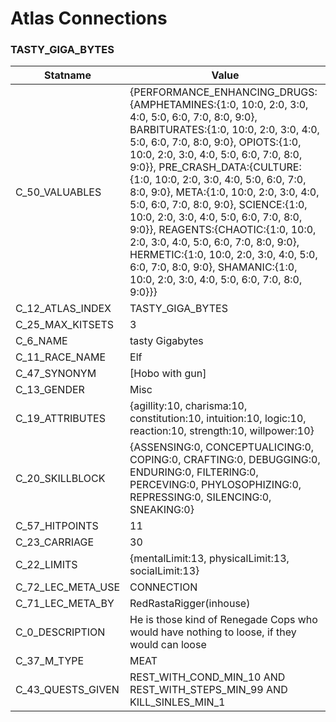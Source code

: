 

# Atlas Connections





### TASTY_GIGA_BYTES
| Statname | Value | 
|  --  |  --  | 
| C_50_VALUABLES | {PERFORMANCE_ENHANCING_DRUGS:{AMPHETAMINES:{1:0, 10:0, 2:0, 3:0, 4:0, 5:0, 6:0, 7:0, 8:0, 9:0}, BARBITURATES:{1:0, 10:0, 2:0, 3:0, 4:0, 5:0, 6:0, 7:0, 8:0, 9:0}, OPIOTS:{1:0, 10:0, 2:0, 3:0, 4:0, 5:0, 6:0, 7:0, 8:0, 9:0}}, PRE_CRASH_DATA:{CULTURE:{1:0, 10:0, 2:0, 3:0, 4:0, 5:0, 6:0, 7:0, 8:0, 9:0}, META:{1:0, 10:0, 2:0, 3:0, 4:0, 5:0, 6:0, 7:0, 8:0, 9:0}, SCIENCE:{1:0, 10:0, 2:0, 3:0, 4:0, 5:0, 6:0, 7:0, 8:0, 9:0}}, REAGENTS:{CHAOTIC:{1:0, 10:0, 2:0, 3:0, 4:0, 5:0, 6:0, 7:0, 8:0, 9:0}, HERMETIC:{1:0, 10:0, 2:0, 3:0, 4:0, 5:0, 6:0, 7:0, 8:0, 9:0}, SHAMANIC:{1:0, 10:0, 2:0, 3:0, 4:0, 5:0, 6:0, 7:0, 8:0, 9:0}}} | 
| C_12_ATLAS_INDEX | TASTY_GIGA_BYTES | 
| C_25_MAX_KITSETS | 3 | 
| C_6_NAME | tasty Gigabytes | 
| C_11_RACE_NAME | Elf | 
| C_47_SYNONYM | [Hobo with gun] | 
| C_13_GENDER | Misc | 
| C_19_ATTRIBUTES | {agillity:10, charisma:10, constitution:10, intuition:10, logic:10, reaction:10, strength:10, willpower:10} | 
| C_20_SKILLBLOCK | {ASSENSING:0, CONCEPTUALICING:0, COPING:0, CRAFTING:0, DEBUGGING:0, ENDURING:0, FILTERING:0, PERCEVING:0, PHYLOSOPHIZING:0, REPRESSING:0, SILENCING:0, SNEAKING:0} | 
| C_57_HITPOINTS | 11 | 
| C_23_CARRIAGE | 30 | 
| C_22_LIMITS | {mentalLimit:13, physicalLimit:13, socialLimit:13} | 
| C_72_LEC_META_USE | CONNECTION | 
| C_71_LEC_META_BY | RedRastaRigger(inhouse) | 
| C_0_DESCRIPTION | He is those kind of Renegade Cops who would have nothing to loose, if they would can loose | 
| C_37_M_TYPE | MEAT | 
| C_43_QUESTS_GIVEN | REST_WITH_COND_MIN_10 AND REST_WITH_STEPS_MIN_99 AND KILL_SINLES_MIN_1 | 

